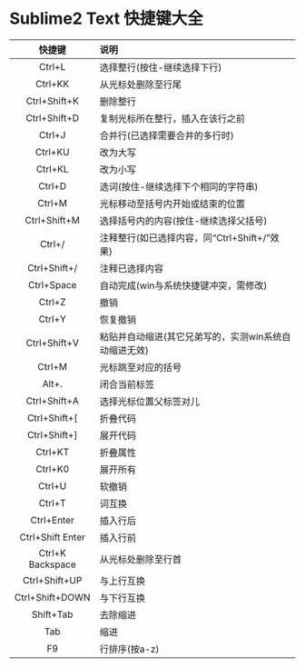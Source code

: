 Sublime2 Text 快捷键大全
==============

| 快捷键      |    说明   |
| :-------: | :-------- |
| Ctrl+L | 选择整行(按住-继续选择下行) |
| Ctrl+KK | 从光标处删除至行尾 |
| Ctrl+Shift+K | 删除整行 |
| Ctrl+Shift+D | 复制光标所在整行，插入在该行之前 |
| Ctrl+J | 合并行(已选择需要合并的多行时) |
| Ctrl+KU | 改为大写 |
| Ctrl+KL | 改为小写 |
| Ctrl+D | 选词(按住-继续选择下个相同的字符串) |
| Ctrl+M | 光标移动至括号内开始或结束的位置 |
| Ctrl+Shift+M | 选择括号内的内容(按住-继续选择父括号) |
| Ctrl+/ | 注释整行(如已选择内容，同“Ctrl+Shift+/”效果) |
| Ctrl+Shift+/ | 注释已选择内容 |
| Ctrl+Space | 自动完成(win与系统快捷键冲突，需修改) |
| Ctrl+Z | 撤销 |
| Ctrl+Y | 恢复撤销 |
| Ctrl+Shift+V | 粘贴并自动缩进(其它兄弟写的，实测win系统自动缩进无效) |
| Ctrl+M | 光标跳至对应的括号 |
| Alt+. | 闭合当前标签 |
| Ctrl+Shift+A | 选择光标位置父标签对儿 |
| Ctrl+Shift+[ | 折叠代码 |
| Ctrl+Shift+] | 展开代码 |
| Ctrl+KT | 折叠属性 |
| Ctrl+K0 | 展开所有 |
| Ctrl+U | 软撤销 |
| Ctrl+T | 词互换 |
| Ctrl+Enter | 插入行后 |
| Ctrl+Shift Enter | 插入行前 |
| Ctrl+K Backspace | 从光标处删除至行首 |
| Ctrl+Shift+UP | 与上行互换 |
| Ctrl+Shift+DOWN | 与下行互换 |
| Shift+Tab | 去除缩进 |
| Tab | 缩进 |
| F9 | 行排序(按a-z) |
